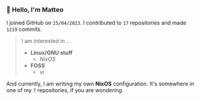 ### 👋 Hello, I'm Matteo

I joined GitHub on `25/04/2023`.
I contributed to `17` repositories and made `1219` commits.

> I am interested in ...
> 
> - **Linux/GNU stuff**
>     - *NixOS*
> - **FOSS**
>   - *vi*

And currently, I am writing my own **NixOS** configuration. It's somewhere in one of my `7` repositories, if you are *wondering*.
